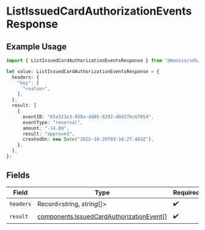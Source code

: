 # ListIssuedCardAuthorizationEventsResponse

## Example Usage

```typescript
import { ListIssuedCardAuthorizationEventsResponse } from "@moovio/sdk/models/operations";

let value: ListIssuedCardAuthorizationEventsResponse = {
  headers: {
    "key": [
      "<value>",
    ],
  },
  result: [
    {
      eventID: "65e321e3-958a-4d85-9292-d0d37bc67054",
      eventType: "reversal",
      amount: "-14.89",
      result: "approved",
      createdOn: new Date("2025-10-29T03:16:27.463Z"),
    },
  ],
};
```

## Fields

| Field                                                                                                | Type                                                                                                 | Required                                                                                             | Description                                                                                          |
| ---------------------------------------------------------------------------------------------------- | ---------------------------------------------------------------------------------------------------- | ---------------------------------------------------------------------------------------------------- | ---------------------------------------------------------------------------------------------------- |
| `headers`                                                                                            | Record<string, *string*[]>                                                                           | :heavy_check_mark:                                                                                   | N/A                                                                                                  |
| `result`                                                                                             | [components.IssuedCardAuthorizationEvent](../../models/components/issuedcardauthorizationevent.md)[] | :heavy_check_mark:                                                                                   | N/A                                                                                                  |